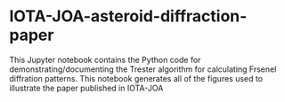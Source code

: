 # IOTA-JOA-asteroid-diffraction-paper
This Jupyter notebook contains the Python code for demonstrating/documenting the Trester algorithm for calculating Frsenel diffration patterns.  This notebook generates all of the figures used to illustrate the paper published in IOTA-JOA
